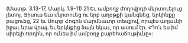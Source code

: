 (Մատթ. 3.13-17, Մարկ. 1.9-11)
21 Եւ ամբողջ ժողովրդի մկրտուելուց յետոյ, Յիսուս եւս մկրտուեց ու երբ աղօթքի կանգնեց, երկինքը բացուեց, 22 եւ Սուրբ Հոգին մարմնաւոր տեսքով, որպէս աղաւնի իջաւ նրա վրայ. եւ երկնքից ձայն եկաւ, որ ասում էր. «Դո՛ւ ես իմ սիրելի Որդին, որ ունես իմ ամբողջ բարեհաճութիւնը»:
